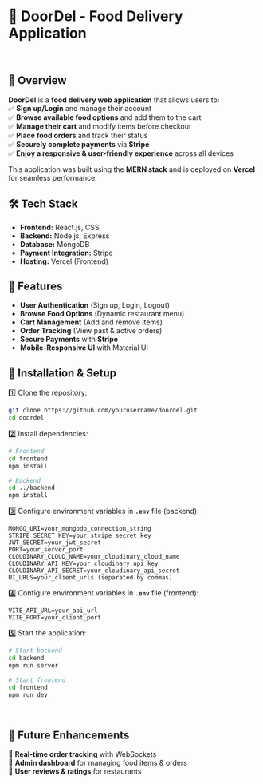 # 🍲 DoorDel - Food Delivery Application
<br>

## 📌 Overview

**DoorDel** is a **food delivery web application** that allows users to:  
✅ **Sign up/Login** and manage their account  
✅ **Browse available food options** and add them to the cart  
✅ **Manage their cart** and modify items before checkout  
✅ **Place food orders** and track their status  
✅ **Securely complete payments** via **Stripe**  
✅ **Enjoy a responsive & user-friendly experience** across all devices

This application was built using the **MERN stack** and is deployed on **Vercel** for seamless performance.

## 🛠️ Tech Stack

- **Frontend:** React.js, CSS
- **Backend:** Node.js, Express
- **Database:** MongoDB
- **Payment Integration:** Stripe
- **Hosting:** Vercel (Frontend)

## 🔧 Features

- **User Authentication** (Sign up, Login, Logout)
- **Browse Food Options** (Dynamic restaurant menu)
- **Cart Management** (Add and remove items)
- **Order Tracking** (View past & active orders)
- **Secure Payments** with **Stripe**
- **Mobile-Responsive UI** with Material UI

## 🚀 Installation & Setup

1️⃣ Clone the repository:

```bash
git clone https://github.com/yourusername/doordel.git
cd doordel
```

2️⃣ Install dependencies:

```bash
# Frontend
cd frontend
npm install

# Backend
cd ../backend
npm install
```

3️⃣ Configure environment variables in **`.env`** file (backend):

```plaintext
MONGO_URI=your_mongodb_connection_string
STRIPE_SECRET_KEY=your_stripe_secret_key
JWT_SECRET=your_jwt_secret
PORT=your_server_port
CLOUDINARY_CLOUD_NAME=your_cloudinary_cloud_name
CLOUDINARY_API_KEY=your_cloudinary_api_key
CLOUDINARY_API_SECRET=your_cloudinary_api_secret
UI_URLS=your_client_urls (separated by commas)
```

4️⃣ Configure environment variables in **`.env`** file (frontend):

```plaintext
VITE_API_URL=your_api_url
VITE_PORT=your_client_port
```

5️⃣ Start the application:

```bash
# Start backend
cd backend
npm run server

# Start frontend
cd frontend
npm run dev
```

<br>

## 🎯 Future Enhancements
🔹 **Real-time order tracking** with WebSockets  
🔹 **Admin dashboard** for managing food items & orders  
🔹 **User reviews & ratings** for restaurants
